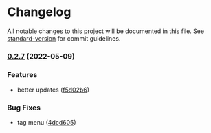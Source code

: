 # Changelog

All notable changes to this project will be documented in this file. See [standard-version](https://github.com/conventional-changelog/standard-version) for commit guidelines.

### [0.2.7](https://github.com/ThomasFKJorna/zotero-night/compare/v0.2.5...v0.2.7) (2022-05-09)


### Features

* better updates ([f5d02b6](https://github.com/ThomasFKJorna/zotero-night/commit/f5d02b6e77550970308e96c1236a78be3f15fb07))


### Bug Fixes

* tag menu ([4dcd605](https://github.com/ThomasFKJorna/zotero-night/commit/4dcd605100ab137880162be14c6333944e4b76ad))
